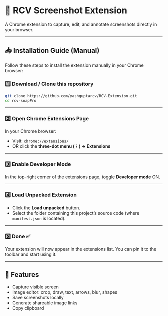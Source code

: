 # 📸 RCV Screenshot Extension

A Chrome extension to capture, edit, and annotate screenshots directly in your browser.

---

## 📥 Installation Guide (Manual)

Follow these steps to install the extension manually in your Chrome browser:

### 1️⃣ Download / Clone this repository

```bash
git clone https://github.com/yashguptarcv/RCV-Extension.git
cd rcv-snapPro
````

---

### 2️⃣ Open Chrome Extensions Page

In your Chrome browser:

* Visit: `chrome://extensions/`
* OR click the **three-dot menu (⋮) → Extensions**

---

### 3️⃣ Enable Developer Mode

In the top-right corner of the extensions page, toggle **Developer mode** ON.

---

### 4️⃣ Load Unpacked Extension

* Click the **Load unpacked** button.
* Select the folder containing this project’s source code (where `manifest.json` is located).

---

### 5️⃣ Done ✅

Your extension will now appear in the extensions list.
You can pin it to the toolbar and start using it.

---

## 📌 Features

* Capture visible screen
* Image editor: crop, draw, text, arrows, blur, shapes
* Save screenshots locally
* Generate shareable image links
* Copy clipboard

